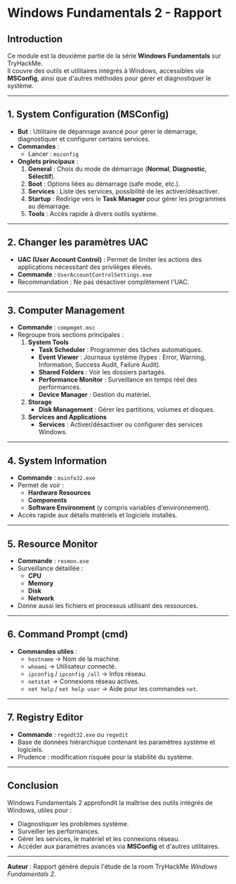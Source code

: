 # Windows Fundamentals 2 - Rapport

## Introduction
Ce module est la deuxième partie de la série **Windows Fundamentals** sur TryHackMe.  
Il couvre des outils et utilitaires intégrés à Windows, accessibles via **MSConfig**, ainsi que d'autres méthodes pour gérer et diagnostiquer le système.

---

## 1. System Configuration (MSConfig)
- **But** : Utilitaire de dépannage avancé pour gérer le démarrage, diagnostiquer et configurer certains services.
- **Commandes** :
  - Lancer : `msconfig`
- **Onglets principaux** :
  1. **General** : Choix du mode de démarrage (**Normal**, **Diagnostic**, **Sélectif**).
  2. **Boot** : Options liées au démarrage (safe mode, etc.).
  3. **Services** : Liste des services, possibilité de les activer/désactiver.
  4. **Startup** : Redirige vers le **Task Manager** pour gérer les programmes au démarrage.
  5. **Tools** : Accès rapide à divers outils système.

---

## 2. Changer les paramètres UAC
- **UAC (User Account Control)** : Permet de limiter les actions des applications nécessitant des privilèges élevés.
- **Commande** : `UserAccountControlSettings.exe`
- Recommandation : Ne pas désactiver complètement l'UAC.

---

## 3. Computer Management
- **Commande** : `compmgmt.msc`
- Regroupe trois sections principales :
  1. **System Tools**
     - **Task Scheduler** : Programmer des tâches automatiques.
     - **Event Viewer** : Journaux système (types : Error, Warning, Information, Success Audit, Failure Audit).
     - **Shared Folders** : Voir les dossiers partagés.
     - **Performance Monitor** : Surveillance en temps réel des performances.
     - **Device Manager** : Gestion du matériel.
  2. **Storage**
     - **Disk Management** : Gérer les partitions, volumes et disques.
  3. **Services and Applications**
     - **Services** : Activer/désactiver ou configurer des services Windows.

---

## 4. System Information
- **Commande** : `msinfo32.exe`
- Permet de voir :
  - **Hardware Resources**
  - **Components**
  - **Software Environment** (y compris variables d'environnement).
- Accès rapide aux détails matériels et logiciels installés.

---

## 5. Resource Monitor
- **Commande** : `resmon.exe`
- Surveillance détaillée :
  - **CPU**
  - **Memory**
  - **Disk**
  - **Network**
- Donne aussi les fichiers et processus utilisant des ressources.

---

## 6. Command Prompt (cmd)
- **Commandes utiles** :
  - `hostname` → Nom de la machine.
  - `whoami` → Utilisateur connecté.
  - `ipconfig` / `ipconfig /all` → Infos réseau.
  - `netstat` → Connexions réseau actives.
  - `net help` / `net help user` → Aide pour les commandes `net`.

---

## 7. Registry Editor
- **Commande** : `regedt32.exe` ou `regedit`
- Base de données hiérarchique contenant les paramètres système et logiciels.
- Prudence : modification risquée pour la stabilité du système.

---

## Conclusion
Windows Fundamentals 2 approfondit la maîtrise des outils intégrés de Windows, utiles pour :
- Diagnostiquer les problèmes système.
- Surveiller les performances.
- Gérer les services, le matériel et les connexions réseau.
- Accéder aux paramètres avancés via **MSConfig** et d'autres utilitaires.

---

**Auteur** : Rapport généré depuis l'étude de la room TryHackMe *Windows Fundamentals 2*.
